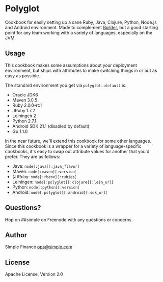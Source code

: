 # Polyglot
Cookbook for easily setting up a sane Ruby, Java, Clojure, Python, Node.js and Android
environment. Made to complement [Builder](https://github.com/SimpleFinance/chef-builder), but a good starting point for any
team working with a variety of languages, especially on the JVM.

## Usage
This cookbook makes some assumptions about your deployment environment, but
ships with attributes to make switching things in or out as easy as possible.

The standard environment you get via `polyglot::default` is:
* Oracle JDK6
* Maven 3.0.5
* Ruby 2.0.0-rc1
* JRuby 1.7.2
* Leiningen 2
* Python 2.7.1
* Android SDK 21.1 (disabled by default)
* Go 1.1.0

In the near future, we'll extend this cookbook for some other languages. Since
this cookbook is a wrapper for a variety of language-specific cookbooks, it's
easy to swap out attribute values for another that you'd prefer. They are as
follows:

* Java: `node[:java][:java_flavor]`
* Maven: `node[:maven][:version]`
* (J)Ruby: `node[:rbenv][:rubies]`
* Leiningen: `node[:polyglot][:clojure][:lein_url]`
* Python: `node[:python][:version]`
* Android: `node[:polyglot][:android][:sdk_url]`

## Questions?
Hop on ##simple on Freenode with any questions or concerns.

## Author
Simple Finance <ops@simple.com>

## License
Apache License, Version 2.0

